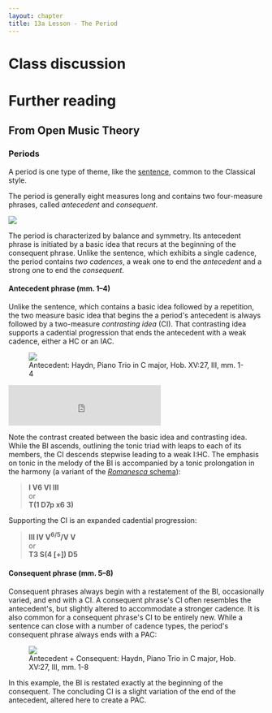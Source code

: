 ```yaml
---
layout: chapter
title: 13a Lesson - The Period
---
```


# Class discussion

# Further reading

## From Open Music Theory

### Periods

A period is one type of theme, like the [sentence](sentence.html), common to the Classical style.

The period is generally eight measures long and contains two four-measure phrases, called  *antecedent* and *consequent*.

<img src="{{ site.baseurl }}/images/ClassicalThemes/period.svg" onerror="this.src='/images/ClassicalThemes/period.png'">

The period is characterized by balance and symmetry. Its antecedent phrase is initiated by a basic idea that recurs at the beginning of the consequent phrase. Unlike the sentence, which exhibits a single cadence, the period contains *two cadences*, a weak one to end the *antecedent* and a strong one to end the *consequent*.

#### Antecedent phrase (mm. 1–4)

Unlike the sentence, which contains a basic idea followed by a repetition, the two measure basic idea that begins the a period's antecedent is always followed by a two-measure *contrasting idea* (CI). That contrasting idea supports a cadential progression that ends the antecedent with a weak cadence, either a HC or an IAC.

<figure>	
  <img src="//images/form/antecedent.png">
  <figcaption>Antecedent: Haydn, Piano Trio in C major, Hob. XV:27, III, mm. 1-4 </figcaption>
</figure> 

<iframe src="https://embed.spotify.com/?uri=spotify:track:1BUSIhYdu0P8LBWXLpAx4g" width="300" height="80" frameborder="0" allowtransparency="true"></iframe><br/>

Note the contrast created between the basic idea and contrasting idea. While the BI ascends, outlining the tonic triad with leaps to each of its members, the CI descends stepwise leading to a weak I:HC. The emphasis on tonic in the melody of the BI is accompanied by a tonic prolongation in the harmony (a variant of the [*Romanesca* schema](schemataOpensAndCloses.html)):

> **I V6 VI III**  
or  
**T(1 D7p x6 3)**

Supporting the CI is an expanded cadential progression:

> **III IV V<sup>6/5</sup>/V V**  
or  
**T3 S(4 [+]) D5**

<!--The formal functional progression in this example is identical to the antecedent (which is often the case): the BI exhibits presentation function, and the CI exhibits continuation–cadential function. Note that Haydn uses a single subdominant chord in the consequent (the applied chord from the antecedent has been dropped) and moves to the dominant one beat earlier so that the PAC’s tonic arrival can come on the downbeat of the last bar of the phrase. This compression of the cadential progression to accommodate the additional tonic chord at the end is common.-->

#### Consequent phrase (mm. 5–8)

Consequent phrases always begin with a restatement of the BI, occasionally varied, and end with a CI. A consequent phrase's CI often resembles the antecedent's, but slightly altered to accommodate a stronger cadence. It is also common for a consequent phrase's CI to be entirely new. While a sentence can close with a number of cadence types, the period's consequent phrase always ends with a PAC:

<figure>	
  <img src="//images/form/xv27.png">
  <figcaption>Antecedent + Consequent: Haydn, Piano Trio in C major, Hob. XV:27, III, mm. 1-8 </figcaption>
</figure> 

In this example, the BI is restated exactly at the beginning of the consequent. The concluding CI is a slight variation of the end of the antecedent, altered here to create a PAC.